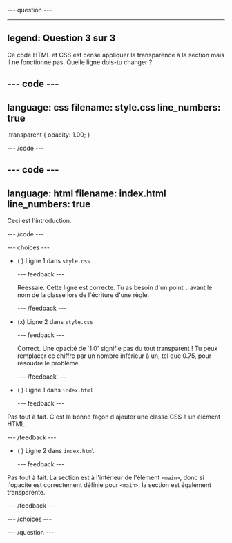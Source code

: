 \--- question ---

---

## legend: Question 3 sur 3

Ce code HTML et CSS est censé appliquer la transparence à la section mais il ne fonctionne pas. Quelle ligne dois-tu changer ?

## --- code ---

language: css
filename: style.css
line_numbers: true
-------------------------------------------------------

.transparent {
opacity: 1.00;
}

\--- /code ---

## --- code ---

language: html
filename: index.html
line_numbers: true
-------------------------------------------------------

<main class="transparent">
      <section>    
        <p>Ceci est l'introduction.</p>
      </section>
</main>

\--- /code ---

\--- choices ---

- ( ) Ligne 1 dans `style.css`

  \--- feedback ---

  Réessaie. Cette ligne est correcte. Tu as besoin d'un point `.` avant le nom de la classe lors de l'écriture d'une règle.

  \--- /feedback ---

- (x) Ligne 2 dans `style.css`

  \--- feedback ---

  Correct. Une opacité de '1.0' signifie pas du tout transparent ! Tu peux remplacer ce chiffre par un nombre inférieur à un, tel que 0.75, pour résoudre le problème.

  \--- /feedback ---

- ( ) Ligne 1 dans `index.html`

  \--- feedback ---

Pas tout à fait. C'est la bonne façon d'ajouter une classe CSS à un élément HTML.

\--- /feedback ---

- ( ) Ligne 2 dans `index.html`

  \--- feedback ---

Pas tout à fait. La section est à l'intérieur de l'élément `<main>`, donc si l'opacité est correctement définie pour `<main>`, la section est également transparente.

\--- /feedback ---

\--- /choices ---

\--- /question ---
